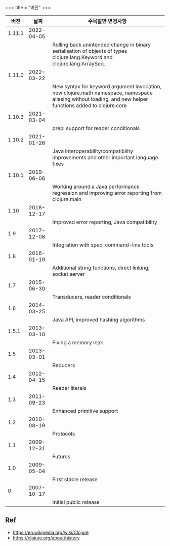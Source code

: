 +++
title = "버전"
+++

| 버전   | 날짜       | 주목할만 변경사항                                                                                                                                          |
| ------ | ---------- | ---------------------------------------------------------------------------------------------------------------------------------------------------------- |
| 1.11.1 | 2022-04-05 |                                                                                                                                                            |
|        |            | Rolling back unintended change in binary serialisation of objects of types clojure.lang.Keyword and clojure.lang.ArraySeq.                                 |
| 1.11.0 | 2022-03-22 |                                                                                                                                                            |
|        |            | New syntax for keyword argument invocation, new clojure.math namespace, namespace aliasing without loading, and new helper functions added to clojure.core |
| 1.10.3 | 2021-03-04 |                                                                                                                                                            |
|        |            | prepl support for reader conditionals                                                                                                                      |
| 1.10.2 | 2021-01-26 |                                                                                                                                                            |
|        |            | Java interoperability/compatibility improvements and other important language fixes                                                                        |
| 1.10.1 | 2019-06-06 |                                                                                                                                                            |
|        |            | Working around a Java performance regression and improving error reporting from clojure.main                                                               |
| 1.10   | 2018-12-17 |                                                                                                                                                            |
|        |            | Improved error reporting, Java compatibility                                                                                                               |
| 1.9    | 2017-12-08 |                                                                                                                                                            |
|        |            | Integration with spec, command-line tools                                                                                                                  |
| 1.8    | 2016-01-19 |                                                                                                                                                            |
|        |            | Additional string functions, direct linking, socket server                                                                                                 |
| 1.7    | 2015-06-30 |                                                                                                                                                            |
|        |            | Transducers, reader conditionals                                                                                                                           |
| 1.6    | 2014-03-25 |                                                                                                                                                            |
|        |            | Java API, improved hashing algorithms                                                                                                                      |
| 1.5.1  | 2013-03-10 |                                                                                                                                                            |
|        |            | Fixing a memory leak                                                                                                                                       |
| 1.5    | 2013-03-01 |                                                                                                                                                            |
|        |            | Reducers                                                                                                                                                   |
| 1.4    | 2012-04-15 |                                                                                                                                                            |
|        |            | Reader literals                                                                                                                                            |
| 1.3    | 2011-09-23 |                                                                                                                                                            |
|        |            | Enhanced primitive support                                                                                                                                 |
| 1.2    | 2010-08-19 |                                                                                                                                                            |
|        |            | Protocols                                                                                                                                                  |
| 1.1    | 2009-12-31 |                                                                                                                                                            |
|        |            | Futures                                                                                                                                                    |
| 1.0    | 2009-05-04 |                                                                                                                                                            |
|        |            | First stable release                                                                                                                                       |
| 0      | 2007-10-17 |                                                                                                                                                            |
|        |            | Initial public release                                                                                                                                     |

## Ref

- <https://en.wikipedia.org/wiki/Clojure>
- <https://clojure.org/about/history>